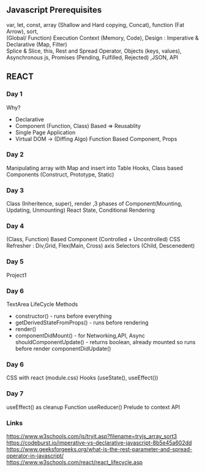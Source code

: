 ## Javascript Prerequisites
var, let, const, array (Shallow and Hard copying, Concat), function (Fat Arrow), sort, <br />
(Global/ Function) Execution Context (Memory, Code), Design : Imperative & Declarative (Map, Filter) <br />
Splice & Slice, this, Rest and Spread Operator, Objects (keys, values), <br />
Asynchronous js, Promises (Pending, Fulfilled, Rejected) ,JSON, API

## REACT

###  Day 1
Why?
- Declarative
- Component (Function, Class) Based => Reusablity
- Single Page Application
- Virtual DOM -> (Diffing Algo)
Function Based Component, Props

###  Day 2
Manipulating array with Map and insert into Table
Hooks, Class based Components (Construct, Prototype, Static)

###  Day 3
Class (Inheritence, super), render ,3 phases of Component(Mounting, Updating, Unmounting)
React State, Conditional Rendering

###  Day 4
(Class, Function) Based Component (Controlled + Uncontrolled)
CSS Refresher : Div,Grid, Flex(Main, Cross) axis
Selectors (Child, Descenedent)

### Day 5
Project1

###  Day 6
TextArea
LifeCycle Methods 
- constructor() - runs before everything
- getDerivedStateFromProps() - runs before rendering
- render()
- componentDidMount() - for Networking,API, Async
shouldComponentUpdate() - returns boolean, already mounted so runs before render
componentDidUpdate()

###  Day 6
CSS with react (module.css)
Hooks (useState(), useEffect())

###  Day 7
useEffect() as cleanup Function
useReducer()
Prelude to context API

### Links
https://www.w3schools.com/js/tryit.asp?filename=tryjs_array_sort3
https://codeburst.io/imperative-vs-declarative-javascript-8b5e45a602dd
https://www.geeksforgeeks.org/what-is-the-rest-parameter-and-spread-operator-in-javascript/
https://www.w3schools.com/react/react_lifecycle.asp